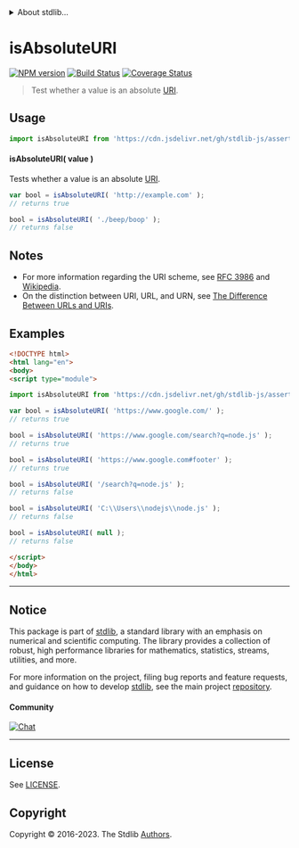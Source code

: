 <!--

@license Apache-2.0

Copyright (c) 2021 The Stdlib Authors.

Licensed under the Apache License, Version 2.0 (the "License");
you may not use this file except in compliance with the License.
You may obtain a copy of the License at

   http://www.apache.org/licenses/LICENSE-2.0

Unless required by applicable law or agreed to in writing, software
distributed under the License is distributed on an "AS IS" BASIS,
WITHOUT WARRANTIES OR CONDITIONS OF ANY KIND, either express or implied.
See the License for the specific language governing permissions and
limitations under the License.

-->


<details>
  <summary>
    About stdlib...
  </summary>
  <p>We believe in a future in which the web is a preferred environment for numerical computation. To help realize this future, we've built stdlib. stdlib is a standard library, with an emphasis on numerical and scientific computation, written in JavaScript (and C) for execution in browsers and in Node.js.</p>
  <p>The library is fully decomposable, being architected in such a way that you can swap out and mix and match APIs and functionality to cater to your exact preferences and use cases.</p>
  <p>When you use stdlib, you can be absolutely certain that you are using the most thorough, rigorous, well-written, studied, documented, tested, measured, and high-quality code out there.</p>
  <p>To join us in bringing numerical computing to the web, get started by checking us out on <a href="https://github.com/stdlib-js/stdlib">GitHub</a>, and please consider <a href="https://opencollective.com/stdlib">financially supporting stdlib</a>. We greatly appreciate your continued support!</p>
</details>

# isAbsoluteURI

[![NPM version][npm-image]][npm-url] [![Build Status][test-image]][test-url] [![Coverage Status][coverage-image]][coverage-url] <!-- [![dependencies][dependencies-image]][dependencies-url] -->

> Test whether a value is an absolute [URI][uri].

<!-- Section to include introductory text. Make sure to keep an empty line after the intro `section` element and another before the `/section` close. -->

<section class="intro">

</section>

<!-- /.intro -->

<!-- Package usage documentation. -->



<section class="usage">

## Usage

```javascript
import isAbsoluteURI from 'https://cdn.jsdelivr.net/gh/stdlib-js/assert-is-absolute-uri@v0.1.1-esm/index.mjs';
```

#### isAbsoluteURI( value )

Tests whether a value is an absolute [URI][uri].

```javascript
var bool = isAbsoluteURI( 'http://example.com' );
// returns true

bool = isAbsoluteURI( './beep/boop' );
// returns false
```

</section>

<!-- /.usage -->

<!-- Package usage notes. Make sure to keep an empty line after the `section` element and another before the `/section` close. -->

<section class="notes">

## Notes

-   For more information regarding the URI scheme, see [RFC 3986][rfc-3986] and [Wikipedia][uri].
-   On the distinction between URI, URL, and URN, see [The Difference Between URLs and URIs][difference-url-uri].

</section>

<!-- /.notes -->

<!-- Package usage examples. -->

<section class="examples">

## Examples

<!-- eslint no-undef: "error" -->

```html
<!DOCTYPE html>
<html lang="en">
<body>
<script type="module">

import isAbsoluteURI from 'https://cdn.jsdelivr.net/gh/stdlib-js/assert-is-absolute-uri@v0.1.1-esm/index.mjs';

var bool = isAbsoluteURI( 'https://www.google.com/' );
// returns true

bool = isAbsoluteURI( 'https://www.google.com/search?q=node.js' );
// returns true

bool = isAbsoluteURI( 'https://www.google.com#footer' );
// returns true

bool = isAbsoluteURI( '/search?q=node.js' );
// returns false

bool = isAbsoluteURI( 'C:\\Users\\nodejs\\node.js' );
// returns false

bool = isAbsoluteURI( null );
// returns false

</script>
</body>
</html>
```

</section>

<!-- /.examples -->


<!-- Section for describing a command-line interface. -->



<!-- Section to include cited references. If references are included, add a horizontal rule *before* the section. Make sure to keep an empty line after the `section` element and another before the `/section` close. -->

<section class="references">

</section>

<!-- /.references -->

<!-- Section for related `stdlib` packages. Do not manually edit this section, as it is automatically populated. -->

<section class="related">

</section>

<!-- /.related -->

<!-- Section for all links. Make sure to keep an empty line after the `section` element and another before the `/section` close. -->


<section class="main-repo" >

* * *

## Notice

This package is part of [stdlib][stdlib], a standard library with an emphasis on numerical and scientific computing. The library provides a collection of robust, high performance libraries for mathematics, statistics, streams, utilities, and more.

For more information on the project, filing bug reports and feature requests, and guidance on how to develop [stdlib][stdlib], see the main project [repository][stdlib].

#### Community

[![Chat][chat-image]][chat-url]

---

## License

See [LICENSE][stdlib-license].


## Copyright

Copyright &copy; 2016-2023. The Stdlib [Authors][stdlib-authors].

</section>

<!-- /.stdlib -->

<!-- Section for all links. Make sure to keep an empty line after the `section` element and another before the `/section` close. -->

<section class="links">

[npm-image]: http://img.shields.io/npm/v/@stdlib/assert-is-absolute-uri.svg
[npm-url]: https://npmjs.org/package/@stdlib/assert-is-absolute-uri

[test-image]: https://github.com/stdlib-js/assert-is-absolute-uri/actions/workflows/test.yml/badge.svg?branch=v0.1.1
[test-url]: https://github.com/stdlib-js/assert-is-absolute-uri/actions/workflows/test.yml?query=branch:v0.1.1

[coverage-image]: https://img.shields.io/codecov/c/github/stdlib-js/assert-is-absolute-uri/main.svg
[coverage-url]: https://codecov.io/github/stdlib-js/assert-is-absolute-uri?branch=main

<!--

[dependencies-image]: https://img.shields.io/david/stdlib-js/assert-is-absolute-uri.svg
[dependencies-url]: https://david-dm.org/stdlib-js/assert-is-absolute-uri/main

-->

[chat-image]: https://img.shields.io/gitter/room/stdlib-js/stdlib.svg
[chat-url]: https://app.gitter.im/#/room/#stdlib-js_stdlib:gitter.im

[stdlib]: https://github.com/stdlib-js/stdlib

[stdlib-authors]: https://github.com/stdlib-js/stdlib/graphs/contributors

[cli-section]: https://github.com/stdlib-js/assert-is-absolute-uri#cli
[cli-url]: https://github.com/stdlib-js/assert-is-absolute-uri/tree/cli
[@stdlib/assert-is-absolute-uri]: https://github.com/stdlib-js/assert-is-absolute-uri/tree/main

[umd]: https://github.com/umdjs/umd
[es-module]: https://developer.mozilla.org/en-US/docs/Web/JavaScript/Guide/Modules

[deno-url]: https://github.com/stdlib-js/assert-is-absolute-uri/tree/deno
[umd-url]: https://github.com/stdlib-js/assert-is-absolute-uri/tree/umd
[esm-url]: https://github.com/stdlib-js/assert-is-absolute-uri/tree/esm
[branches-url]: https://github.com/stdlib-js/assert-is-absolute-uri/blob/main/branches.md

[stdlib-license]: https://raw.githubusercontent.com/stdlib-js/assert-is-absolute-uri/main/LICENSE

[uri]: https://en.wikipedia.org/wiki/URI_scheme

[rfc-3986]: https://tools.ietf.org/html/rfc3986

[difference-url-uri]: https://danielmiessler.com/study/url-uri/

[standard-streams]: https://en.wikipedia.org/wiki/Standard_streams

</section>

<!-- /.links -->
